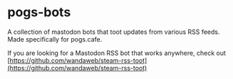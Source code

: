 # pogs-bots
A collection of mastodon bots that toot updates from various RSS feeds. Made specifically for pogs.cafe.

If you are looking for a Mastodon RSS bot that works anywhere, check out [https://github.com/wandaweb/steam-rss-toot](https://github.com/wandaweb/steam-rss-toot)


